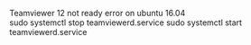 Teamviewer 12 not ready error on ubuntu 16.04	
	sudo systemctl stop teamviewerd.service
	sudo systemctl start teamviewerd.service
